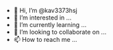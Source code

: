 - 👋 Hi, I’m @kav3373hsj
- 👀 I’m interested in ...
- 🌱 I’m currently learning ...
- 💞️ I’m looking to collaborate on ...
- 📫 How to reach me ...

<!---
kav3373hsj/kav3373hsj is a ✨ special ✨ repository because its `README.md` (this file) appears on your GitHub profile.
You can click the Preview link to take a look at your changes.
--->

